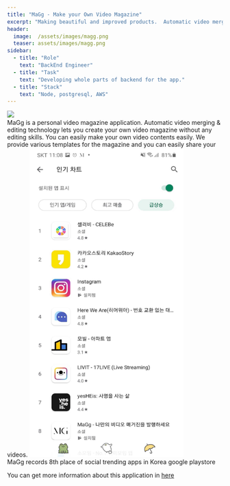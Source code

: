 ```yaml
---
title: "MaGg - Make your Own Video Magazine"
excerpt: "Making beautiful and improved products.  Automatic video merging & editing technology lets you create your own video magazine."
header:
  image:  /assets/images/magg.png
  teaser: assets/images/magg.png
sidebar:
  - title: "Role"
    text: "BackEnd Engineer"
  - title: "Task"
    text: "Developing whole parts of backend for the app."
  - title: "Stack"
    text: "Node, postgresql, AWS"
---
```


<img src="/assets/images/magg.gif">  <br/>
MaGg is a personal video magazine application. Automatic video merging & editing technology lets you create your own video magazine without any editing skills. You can easily make your own video contents easily. We provide various templates for the magazine and you can easily share your videos. 
<img width="360px" height="720px" src="/assets/images/magg3.png"> <br/>
MaGg records 8th place of social trending apps in Korea google playstore  <br/>

You can get more information about this application in [here](https://maggapp.com)